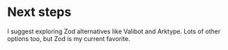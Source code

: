 # Next steps

I suggest exploring Zod alternatives like Valibot and Arktype. Lots of other options too, but Zod is my current favorite.
